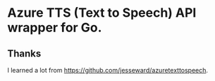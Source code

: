 # Azure TTS (Text to Speech) API wrapper for Go.

## Thanks

I learned a lot from <https://github.com/jesseward/azuretexttospeech>.
